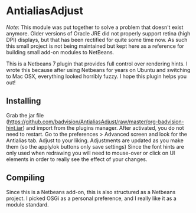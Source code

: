 AntialiasAdjust
===============

*Note*: This module was put together to solve a problem that doesn't exist anymore.  Older versions of Oracle JRE did not properly support retina (high DPI) displays, but that has been rectified for quite some time now.  As such this small project is not being maintained but kept here as a reference for building small add-on modules to NetBeans.

This is a Netbeans 7 plugin that provides full control over rendering hints.  I wrote this because after using Netbeans for years on Ubuntu and switching to Mac OSX, everything looked horribly fuzzy.  I hope this plugin helps you out!

Installing
----------
Grab the jar file (https://github.com/badvision/AntialiasAdjust/raw/master/org-badvision-hint.jar) and import from the plugins manager.  After activated, you do not need to restart.  Go to the preferences > Advanced screen and look for the Antialias tab.  Adjust to your liking.  Adjustments are updated as you make them (so the apply/ok buttons only save settings)  Since the font hints are only used when redrawing you will need to mouse-over or click on UI elements in order to really see the effect of your changes.

Compiling
---------
Since this is a Netbeans add-on, this is also structured as a Netbeans project.  I picked OSGi as a personal preference, and I really like it as a module standard.

